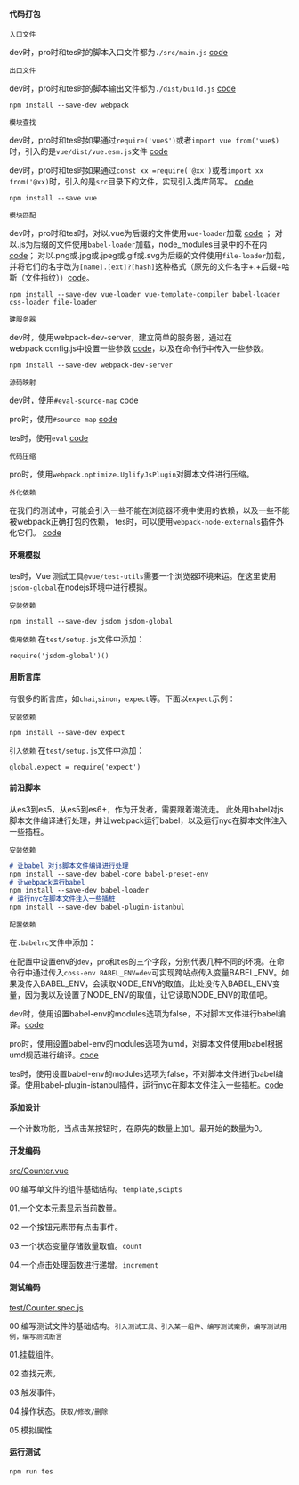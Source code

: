 
#### 代码打包
`入口文件`

dev时，pro时和tes时的脚本入口文件都为`./src/main.js` [code](../webpack.config.js#L5)



`出口文件`

dev时，pro时和tes时的脚本输出文件都为`./dist/build.js` [code](../webpack.config.js#L6,L10)

```
npm install --save-dev webpack
```

`模块查找`

dev时，pro时和tes时如果通过`require('vue$')`或者`import vue from('vue$)`时，引入的是`vue/dist/vue.esm.js`文件 [code](../webpack.config.js#L13)

dev时，pro时和tes时如果通过`const xx =require('@xx')`或者`import xx from('@xx)`时，引入的是`src`目录下的文件，实现引入类库简写。 [code](../webpack.config.js#L14)

```
npm install --save vue
```


`模块匹配`

dev时，pro时和tes时，对以.vue为后缀的文件使用`vue-loader`加载 [code](../webpack.config.js#L19,L22) ； 对以.js为后缀的文件使用`babel-loader`加载，node_modules目录中的不在内 [code](../webpack.config.js#L23,L27)； 对以.png或.jpg或.jpeg或.gif或.svg为后缀的文件使用`file-loader`加载，并将它们的名字改为`[name].[ext]?[hash]`这种格式（原先的文件名字+.+后缀+哈斯（文件指纹））[code](../webpack.config.js#L28,L24)。

```
npm install --save-dev vue-loader vue-template-compiler babel-loader css-loader file-loader 
```


`建服务器`

dev时，使用webpack-dev-server，建立简单的服务器，通过在webpack.config.js中设置一些参数 [code](../webpack.config.js#L37,L40)，以及在命令行中传入一些参数。


```
npm install --save-dev webpack-dev-server
```



`源码映射`

dev时，使用`#eval-source-map` [code](../webpack.config.js#L44)

pro时，使用`#source-map` [code](../webpack.config.js#L48)

tes时，使用`eval` [code](../webpack.config.js#L70)


`代码压缩`

pro时，使用`webpack.optimize.UglifyJsPlugin`对脚本文件进行压缩。

`外化依赖`


在我们的测试中，可能会引入一些不能在浏览器环境中使用的依赖，以及一些不能被webpack正确打包的依赖，
tes时，可以使用`webpack-node-externals`插件外化它们。 [code](../webpack.config.js#L69)

#### 环境模拟

tes时，Vue 测试工具`@vue/test-utils`需要一个浏览器环境来运。在这里使用`jsdom-global`在nodejs环境中进行模拟。

`安装依赖`
```
npm install --save-dev jsdom jsdom-global
```

`使用依赖`
在`test/setup.js`文件中添加：
```
require('jsdom-global')()
```

#### 用断言库

有很多的断言库，如`chai`,`sinon`，`expect`等。下面以`expect`示例：

`安装依赖`
```
npm install --save-dev expect
```

`引入依赖`
在`test/setup.js`文件中添加：
```
global.expect = require('expect')
```

#### 前沿脚本
从es3到es5，从es5到es6+，作为开发者，需要跟着潮流走。
此处用babel对js脚本文件编译进行处理，并让webpack运行babel，以及运行nyc在脚本文件注入一些插桩。


`安装依赖`
```md
# 让babel 对js脚本文件编译进行处理
npm install --save-dev babel-core babel-preset-env
# 让webpack运行babel
npm install --save-dev babel-loader
# 运行nyc在脚本文件注入一些插桩
npm install --save-dev babel-plugin-istanbul
```

`配置依赖`

在`.babelrc`文件中添加：

在配置中设置env的`dev`，`pro`和`tes`的三个字段，分别代表几种不同的环境。在命令行中通过传入`coss-env BABEL_ENV=dev`可实现跨站点传入变量BABEL_ENV。如果没传入BABEL_ENV，会读取NODE_ENV的取值。此处没传入BABEL_ENV变量，因为我以及设置了NODE_ENV的取值，让它读取NODE_ENV的取值吧。

dev时，使用设置babel-env的modules选项为false，不对脚本文件进行babel编译。[code](../.babelrc#L3,L7)

pro时，使用设置babel-env的modules选项为umd，对脚本文件使用babel根据umd规范进行编译。[code](../.babelrc#L8,L12)

tes时，使用设置babel-env的modules选项为false，不对脚本文件进行babel编译。使用babel-plugin-istanbul插件，运行nyc在脚本文件注入一些插桩。[code](../.babelrc#L13,L21)


#### 添加设计

一个计数功能，当点击某按钮时，在原先的数量上加1。最开始的数量为0。

#### 开发编码

[src/Counter.vue](../src/Counter.vue)

00.编写单文件的组件基础结构。`template,scipts`

01.一个文本元素显示当前数量。

02.一个按钮元素带有点击事件。

03.一个状态变量存储数量取值。`count`

04.一个点击处理函数进行递增。`increment`


#### 测试编码

[test/Counter.spec.js ](../test/Counter.spec.js )


00.编写测试文件的基础结构。`引入测试工具、引入某一组件、编写测试案例，编写测试用例，编写测试断言`

01.挂载组件。

02.查找元素。

03.触发事件。

04.操作状态。`获取/修改/删除`

05.模拟属性


#### 运行测试
```
npm run tes
```